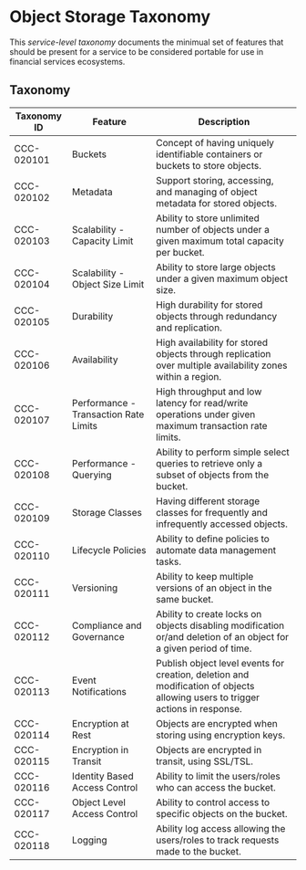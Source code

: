 # Object Storage Taxonomy

This _service-level taxonomy_ documents the minimual set of features
that should be present for a service to be considered portable for
use in financial services ecosystems.

## Taxonomy

| Taxonomy ID | Feature | Description |
| ----------- | ------- | ----------- |
| CCC-020101 | Buckets | Concept of having uniquely identifiable containers or buckets to store objects. |
| CCC-020102 | Metadata | Support storing, accessing, and managing of object metadata for stored objects. |
| CCC-020103 | Scalability - Capacity Limit | Ability to store unlimited number of objects under a given maximum total capacity per bucket. |
| CCC-020104 | Scalability - Object Size Limit | Ability to store large objects under a given maximum object size. |
| CCC-020105 | Durability | High durability for stored objects through redundancy and replication. |
| CCC-020106 | Availability | High availability for stored objects through replication over multiple availability zones within a region. |
| CCC-020107 | Performance - Transaction Rate Limits | High throughput and low latency for read/write operations under given maximum transaction rate limits.  |
| CCC-020108 | Performance - Querying | Ability to perform simple select queries to retrieve only a subset of objects from the bucket. |
| CCC-020109 | Storage Classes | Having different storage classes for frequently and infrequently accessed objects. |
| CCC-020110 | Lifecycle Policies | Ability to define policies to automate data management tasks. |
| CCC-020111 | Versioning | Ability to keep multiple versions of an object in the same bucket. |
| CCC-020112 | Compliance and Governance | Ability to create locks on objects disabling modification or/and deletion of an object for a given period of time. |
| CCC-020113 | Event Notifications | Publish object level events for creation, deletion and modification of objects allowing users to trigger actions in response. |
| CCC-020114 | Encryption at Rest | Objects are encrypted when storing using encryption keys. |
| CCC-020115 | Encryption in Transit | Objects are encrypted in transit, using SSL/TSL. |
| CCC-020116 | Identity Based Access Control | Ability to limit the users/roles who can access the bucket. |
| CCC-020117 | Object Level Access Control | Ability to control access to specific objects on the bucket. |
| CCC-020118 | Logging | Ability log access allowing the users/roles to track requests made to the bucket. |
